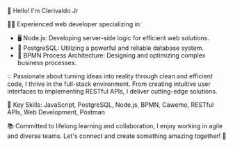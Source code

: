 👋 Hello! I'm Clerivaldo Jr

👨‍💻 Experienced web developer specializing in:
- 🖥️ Node.js: Developing server-side logic for efficient web solutions.
- 🐘 PostgreSQL: Utilizing a powerful and reliable database system.
- 🔄 BPMN Process Architecture: Designing and optimizing complex business processes.

💡 Passionate about turning ideas into reality through clean and efficient code, I thrive in the full-stack environment. From creating intuitive user interfaces to implementing RESTful APIs, I deliver cutting-edge solutions.

🔑 Key Skills: JavaScript, PostgreSQL, Node.js, BPMN, Cawemo, RESTful APIs, Web Development, Postman

📚 Committed to lifelong learning and collaboration, I enjoy working in agile and diverse teams. Let's connect and create something amazing together! 🚀
